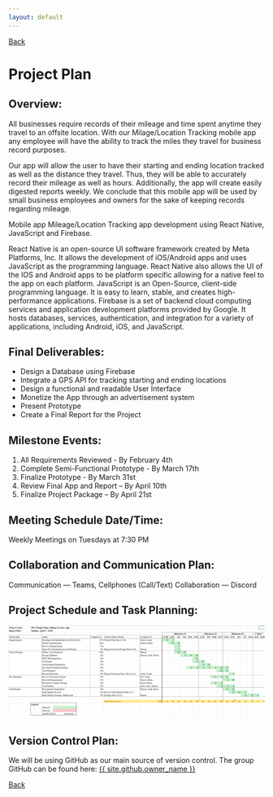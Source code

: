 ```yaml
---
layout: default
---
```

[Back](./)

# Project Plan


## Overview: 
All businesses require records of their mileage and time spent anytime they travel to an offsite location. With our Milage/Location Tracking mobile app any employee will have the ability to track the miles they travel for business record purposes.  

Our app will allow the user to have their starting and ending location tracked as well as the distance they travel. Thus, they will be able to accurately record their mileage as well as hours. Additionally, the app will create easily digested reports weekly. We conclude that this mobile app will be used by small business employees and owners for the sake of keeping records regarding mileage. 

Mobile app Mileage/Location Tracking app development using React Native, JavaScript and Firebase. 

React Native is an open-source UI software framework created by Meta Platforms, Inc. It allows the development of iOS/Android apps and uses JavaScript as the programming language. React Native also allows the UI of the IOS and Android apps to be platform specific allowing for a native feel to the app on each platform. JavaScript is an Open-Source, client-side programming language. It is easy to learn, stable, and creates high-performance applications. Firebase is a set of backend cloud computing services and application development platforms provided by Google. It hosts databases, services, authentication, and integration for a variety of applications, including Android, iOS, and JavaScript.  

## Final Deliverables: 
* Design a Database using Firebase 
* Integrate a GPS API for tracking starting and ending locations 
* Design a functional and readable User Interface 
* Monetize the App through an advertisement system 
* Present Prototype 
* Create a Final Report for the Project 

## Milestone Events: 
1. All Requirements Reviewed - By February 4th  
2. Complete Semi-Functional Prototype - By March 17th  
3. Finalize Prototype - By March 31st  
4. Review Final App and Report – By April 10th  
5. Finalize Project Package – By April 21st  

## Meeting Schedule Date/Time: 
Weekly Meetings on Tuesdays at 7:30 PM 

## Collaboration and Communication Plan: 
Communication 	— 	Teams, Cellphones (Call/Text) 
Collaboration     	—	Discord 

## Project Schedule and Task Planning: 
<img src="assets/images/GanttChart.png"/>

## Version Control Plan: 
We will be using GitHub as our main source of version control.  The group GitHub can be found here: 
<a href="{{ site.github.owner_url }}">{{ site.github.owner_name }}</a>

[Back](./)
